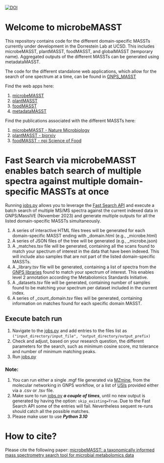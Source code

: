 [![DOI](https://zenodo.org/badge/492844724.svg)](https://zenodo.org/badge/latestdoi/492844724)

# Welcome to microbeMASST
This repository contains code for the different domain-specific MASSTs currently under development in the Dorrestein Lab at UCSD. This includes microbeMASST, plantMASST, foodMASST, and globalMASST (temporary name). Aggregated outputs of the different MASSTs can be generated using metadataMASST.

The code for the different standalone web applications, which allow for the search of one spectrum at a time, can be found in [GNPS_MASST](https://github.com/mwang87/GNPS_MASST)

Find the web apps here:
1. [microbeMASST](https://masst.gnps2.org/microbemasst/)
2. [plantMASST](https://masst.gnps2.org/plantmasst/)
3. [foodMASST](https://masst.gnps2.org/foodmasst2/)
4. [metadataMASST](https://masst.gnps2.org/metadatamasst/)

Find the publications associated with the different MASSTs here: 
1. [microbeMASST - Nature Microbiology](https://www.nature.com/articles/s41564-023-01575-9)
2. [plantMASST - biorxiv](https://www.biorxiv.org/content/10.1101/2024.05.13.593988v1)
3. [foodMASST - npj Science of Food](https://www.nature.com/articles/s41538-022-00137-3)

# Fast Search via microbeMASST enables batch search of multiple spectra against multiple domain-specific MASSTs at once

Running [jobs.py](https://github.com/robinschmid/microbe_masst/blob/master/code/jobs.py) allows you to leverage the [Fast Search API](https://fasst.gnps2.org/fastsearch/) and execute a batch search of multiple MS/MS spectra against the current indexed data in GNPS/MassIVE (November 2023) and generate multiple outputs for all the listed domain-specific MASSTs simultaneously.

1. A series of interactive HTML files trees will be generated for each domain-specific MASST ending with _domain.html (e.g., _microbe.html)
2. A series of JSON files of the tree will be generated (e.g., _microbe.json)
3. A _matches.tsv file will be generated, containing all the scans found to match your spectrum of interest in the data that have been indexed. This will include also samples that are not part of the listed domain-specific MASSTs. 
4. A _library.tsv file will be generated, containing a list of spectra from the [GNPS libraries](https://library.gnps2.org/) found to match your spectrum of interest. This enables level 2 annotation according the Metabolomics Standards Initiative. 
5. A _datasets.tsv file will be generated, containing number of samples found to be matching your spectrum per dataset included in the current index. 
6. A series of _count_domain.tsv files will be generated, containing information on matches found for each specific domain MASST.

## Execute batch run

1. Navigate to the [jobs.py](https://github.com/robinschmid/microbe_masst/blob/master/code/jobs.py) and add entries to the files list as `("input_directory/input_file", "output_directory/output_prefix)`
2. Check and adjust, based on your research question, the different parameters for the search, such as minimum cosine score, mz tolerance and number of minimum matching peaks.
3. Run [jobs.py](https://github.com/robinschmid/microbe_masst/blob/master/code/jobs.py)

### Note:

1. You can run either a single .mgf file generated via [MZmine](https://github.com/mzmine/mzmine), from the molecular networking in GNPS workflow, or a list of [USIs](https://www.nature.com/articles/s41592-021-01184-6) provided either via a .csv or .tsv file.
2. Make sure to run [jobs.py](https://github.com/robinschmid/microbe_masst/blob/master/code/jobs.py) **_a couple of times_**, until no new output is generated by having the option: `skip_existing=True`. Due to the Fast Search API some of the entries will fail. Nevertheless sequent re-runs should catch all the possible matches.
3. Please make user to use **_Python 3.10_**

# How to cite?

Please cite the following paper: [microbeMASST: a taxonomically informed mass spectrometry search tool for microbial metabolomics data](https://www.nature.com/articles/s41564-023-01575-9)
